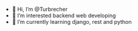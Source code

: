 - 👋 Hi, I’m @Turbrecher
- 👀 I’m interested backend web developing
- 🌱 I’m currently learning django, rest and python

<!---
Turbrecher/Turbrecher is a ✨ special ✨ repository because its `README.md` (this file) appears on your GitHub profile.
You can click the Preview link to take a look at your changes.
--->
